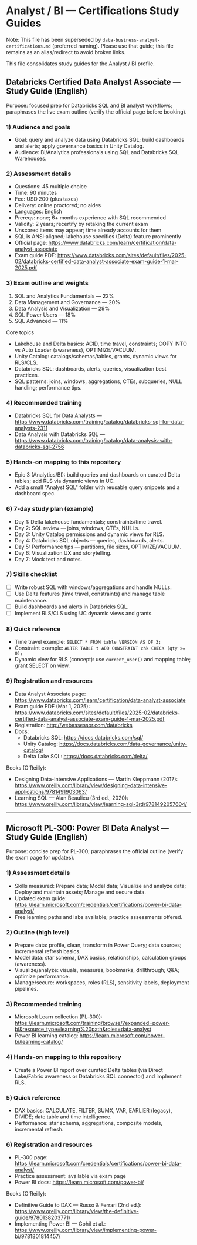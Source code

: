 # Analyst / BI — Certifications Study Guides

Note: This file has been superseded by `data-business-analyst-certifications.md` (preferred naming). Please use that guide; this file remains as an alias/redirect to avoid broken links.

This file consolidates study guides for the Analyst / BI profile.

## Databricks Certified Data Analyst Associate — Study Guide (English)

Purpose: focused prep for Databricks SQL and BI analyst workflows; paraphrases the live exam outline (verify the official page before booking).

### 1) Audience and goals
- Goal: query and analyze data using Databricks SQL; build dashboards and alerts; apply governance basics in Unity Catalog.
- Audience: BI/Analytics professionals using SQL and Databricks SQL Warehouses.

### 2) Assessment details
- Questions: 45 multiple choice
- Time: 90 minutes
- Fee: USD 200 (plus taxes)
- Delivery: online proctored; no aides
- Languages: English
- Prereqs: none; 6+ months experience with SQL recommended
- Validity: 2 years; recertify by retaking the current exam
- Unscored items may appear; time already accounts for them
- SQL is ANSI‑aligned; lakehouse specifics (Delta) feature prominently
- Official page: https://www.databricks.com/learn/certification/data-analyst-associate
- Exam guide PDF: https://www.databricks.com/sites/default/files/2025-02/databricks-certified-data-analyst-associate-exam-guide-1-mar-2025.pdf

### 3) Exam outline and weights
1. SQL and Analytics Fundamentals — 22%
2. Data Management and Governance — 20%
3. Data Analysis and Visualization — 29%
4. SQL Power Users — 18%
5. SQL Advanced — 11%

Core topics
- Lakehouse and Delta basics: ACID, time travel, constraints; COPY INTO vs Auto Loader (awareness), OPTIMIZE/VACUUM.
- Unity Catalog: catalogs/schemas/tables, grants, dynamic views for RLS/CLS.
- Databricks SQL: dashboards, alerts, queries, visualization best practices.
- SQL patterns: joins, windows, aggregations, CTEs, subqueries, NULL handling; performance tips.

### 4) Recommended training
- Databricks SQL for Data Analysts — https://www.databricks.com/training/catalog/databricks-sql-for-data-analysts-2311
- Data Analysis with Databricks SQL — https://www.databricks.com/training/catalog/data-analysis-with-databricks-sql-2756

### 5) Hands‑on mapping to this repository
- Epic 3 (Analytics/BI): build queries and dashboards on curated Delta tables; add RLS via dynamic views in UC.
- Add a small "Analyst SQL" folder with reusable query snippets and a dashboard spec.

### 6) 7‑day study plan (example)
- Day 1: Delta lakehouse fundamentals; constraints/time travel.
- Day 2: SQL review — joins, windows, CTEs, NULLs.
- Day 3: Unity Catalog permissions and dynamic views for RLS.
- Day 4: Databricks SQL objects — queries, dashboards, alerts.
- Day 5: Performance tips — partitions, file sizes, OPTIMIZE/VACUUM.
- Day 6: Visualization UX and storytelling.
- Day 7: Mock test and notes.

### 7) Skills checklist
- [ ] Write robust SQL with windows/aggregations and handle NULLs.
- [ ] Use Delta features (time travel, constraints) and manage table maintenance.
- [ ] Build dashboards and alerts in Databricks SQL.
- [ ] Implement RLS/CLS using UC dynamic views and grants.

### 8) Quick reference
- Time travel example: `SELECT * FROM table VERSION AS OF 3;`
- Constraint example: `ALTER TABLE t ADD CONSTRAINT chk CHECK (qty >= 0);`
- Dynamic view for RLS (concept): use `current_user()` and mapping table; grant SELECT on view.

### 9) Registration and resources
- Data Analyst Associate page: https://www.databricks.com/learn/certification/data-analyst-associate
- Exam guide PDF (Mar 1, 2025): https://www.databricks.com/sites/default/files/2025-02/databricks-certified-data-analyst-associate-exam-guide-1-mar-2025.pdf
- Registration: http://webassessor.com/databricks
- Docs:
  - Databricks SQL: https://docs.databricks.com/sql/
  - Unity Catalog: https://docs.databricks.com/data-governance/unity-catalog/
  - Delta Lake SQL: https://docs.databricks.com/delta/

Books (O'Reilly):
- Designing Data-Intensive Applications — Martin Kleppmann (2017): https://www.oreilly.com/library/view/designing-data-intensive-applications/9781491903063/
- Learning SQL — Alan Beaulieu (3rd ed., 2020): https://www.oreilly.com/library/view/learning-sql-3rd/9781492057604/

---

## Microsoft PL‑300: Power BI Data Analyst — Study Guide (English)

Purpose: concise prep for PL‑300; paraphrases the official outline (verify the exam page for updates).

### 1) Assessment details
- Skills measured: Prepare data; Model data; Visualize and analyze data; Deploy and maintain assets; Manage and secure data.
- Updated exam guide: https://learn.microsoft.com/credentials/certifications/power-bi-data-analyst/
- Free learning paths and labs available; practice assessments offered.

### 2) Outline (high level)
- Prepare data: profile, clean, transform in Power Query; data sources; incremental refresh basics.
- Model data: star schema, DAX basics, relationships, calculation groups (awareness).
- Visualize/analyze: visuals, measures, bookmarks, drillthrough; Q&A; optimize performance.
- Manage/secure: workspaces, roles (RLS), sensitivity labels, deployment pipelines.

### 3) Recommended training
- Microsoft Learn collection (PL‑300): https://learn.microsoft.com/training/browse/?expanded=power-bi&resource_type=learning%20path&roles=data-analyst
- Power BI learning catalog: https://learn.microsoft.com/power-bi/learning-catalog/

### 4) Hands‑on mapping to this repository
- Create a Power BI report over curated Delta tables (via Direct Lake/Fabric awareness or Databricks SQL connector) and implement RLS.

### 5) Quick reference
- DAX basics: CALCULATE, FILTER, SUMX, VAR, EARLIER (legacy), DIVIDE; date table and time intelligence.
- Performance: star schema, aggregations, composite models, incremental refresh.

### 6) Registration and resources
- PL‑300 page: https://learn.microsoft.com/credentials/certifications/power-bi-data-analyst/
- Practice assessment: available via exam page
- Power BI docs: https://learn.microsoft.com/power-bi/

Books (O'Reilly):
- Definitive Guide to DAX — Russo & Ferrari (2nd ed.): https://www.oreilly.com/library/view/the-definitive-guide/9780138203771/
- Implementing Power BI — Gohil et al.: https://www.oreilly.com/library/view/implementing-power-bi/9781801814457/
